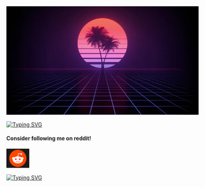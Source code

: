 <img src="img/Hi.jpg">

[![Typing SVG](https://readme-typing-svg.demolab.com?font=Fira+Code&pause=1000&color=891BFF&random=false&width=435&lines=Hello!+I'm+h7tao!+;I'm+a+discord+bot+developer;I+use+python;My+username+on+discord+is+h7tao;I'm+friends+with+double+counter+owner+on+discord;That's+all+bye!+)](https://git.io/typing-svg)

<p><h4>Consider following me on reddit!</h4></p>

<p><a href="https://www.reddit.com/u/Amirmehdigooli22/s/0SHVLRNpnu" target="_blank" class="external" rel="nofollow"><font color="maroon"><img src="img/Rd.png" width="60" height="50"></font></font></a> </p>


[![Typing SVG](https://readme-typing-svg.demolab.com?font=Fira+Code&pause=1000&color=6A0BFF&random=false&width=435&lines=Be+yourself.+;Have+high+creativity.+;Stay+hydrated.+;Do+not+lose+hope.+)](https://git.io/typing-svg)